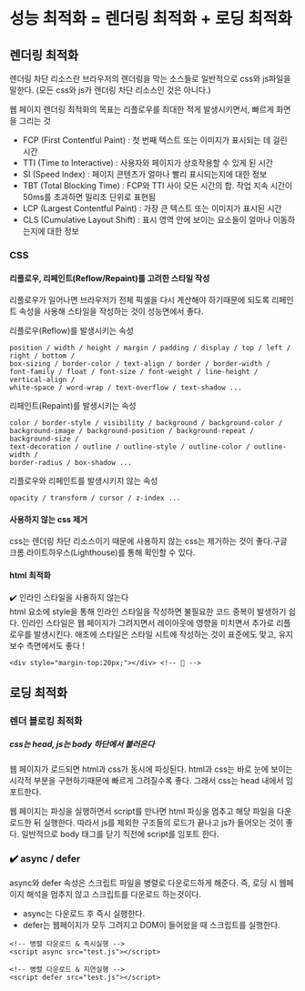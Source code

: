 # 성능 최적화 = 렌더링 최적화 + 로딩 최적화
## 렌더링 최적화
렌더링 차단 리소스란 브라우저의 렌더링을 막는 소스들로 일반적으로 css와 js파일을 말한다. (모든 css와 js가 렌더링 차단 리소스인 것은 아니다.)  

웹 페이지 렌더링 최적화의 목표는 리플로우를 최대한 적게 발생시키면서, 빠르게 화면을 그리는 것


- FCP (First Contentful Paint) : 첫 번째 텍스트 또는 이미지가 표시되는 데 걸린 시간
- TTI (Time to Interactive) : 사용자와 페이지가 상호작용할 수 있게 된 시간
- SI (Speed Index) : 페이지 콘텐츠가 얼마나 빨리 표시되는지에 대한 정보
- TBT (Total Blocking Time) : FCP와 TTI 사이 모든 시간의 합. 작업 지속 시간이 50ms를 초과하면 밀리초 단위로 표현됨
- LCP (Largest Contentful Paint) : 가장 큰 텍스트 또는 이미지가 표시된 시간
- CLS (Cumulative Layout Shift) : 표시 영역 안에 보이는 요소들이 얼마나 이동하는지에 대한 정보
### CSS
#### 리플로우, 리페인트(Reflow/Repaint)를 고려한 스타일 작성
리플로우가 일어나면 브라우저가 전체 픽셀을 다시 계산해야 하기때문에 되도록 리페인트 속성을 사용해 스타일을 작성하는 것이 성능면에서 좋다.

리플로우(Reflow)를 발생시키는 속성
```
position / width / height / margin / padding / display / top / left / right / bottom / 
box-sizing / border-color / text-align / border / border-width / 
font-family / float / font-size / font-weight / line-height / vertical-align / 
white-space / word-wrap / text-overflow / text-shadow ...
````
리페인트(Repaint)를 발생시키는 속성
``````
color / border-style / visibility / background / background-color / 
background-image / background-position / background-repeat / background-size / 
text-decoration / outline / outline-style / outline-color / outline-width / 
border-radius / box-shadow ...
``````
리플로우와 리페인트를 발생시키지 않는 속성
```
opacity / transform / cursor / z-index ...
```
#### 사용하지 않는 css 제거
 css는 렌더링 차단 리소스이기 때문에 사용하지 않는 css는 제거하는 것이 좋다.구글 크롬 라이트하우스(Lighthouse)를 통해 확인할 수 있다.
#### html 최적화
✔️ 인라인 스타일을 사용하지 않는다  
html 요소에 style을 통해 인라인 스타일을 작성하면 불필요한 코드 중복이 발생하기 쉽다.
인라인 스타일은 웹 페이지가 그려지면서 레이아웃에 영향을 미치면서 추가로 리플로우를 발생시킨다.
애초에 스타일은 스타일 시트에 작성하는 것이 표준에도 맞고, 유지보수 측면에서도 좋다 !

```
<div style="margin-top:20px;"></div> <!-- 🔺 -->
```

## 로딩 최적화

### 렌더 블로킹 최적화
##### css는 head, js는 body 하단에서 불러온다
웹 페이지가 로드되면 html과 css가 동시에 파싱된다. html과 css는 바로 눈에 보이는 시각적 부분을 구현하기때문에 빠르게 그려질수록 좋다. 그래서 css는 head 내에서 임포트한다.

웹 페이지는 파싱을 실행하면서 script를 만나면 html 파싱을 멈추고 해당 파일을 다운로드한 뒤 실행한다. 따라서 js를 제외한 구조들의 로드가 끝나고 js가 들어오는 것이 좋다. 일반적으로 body 태그를 닫기 직전에 script를 임포트 한다.

### ✔️ async / defer
async와 defer 속성은 스크립트 파일을 병렬로 다운로드하게 해준다. 즉, 로딩 시 웹페이지 해석을 멈추지 않고 스크립트를 다운로드 하는것이다.
- async는 다운로드 후 즉시 실행한다.
- defer는 웹페이지가 모두 그려지고 DOM이 들어왔을 때 스크립트를 실행한다.

```
<!-- 병렬 다운로드 & 즉시실행 -->
<script async src="test.js"></script>

<!-- 병렬 다운로드 & 지연실행 -->
<script defer src="test.js"></script>
```